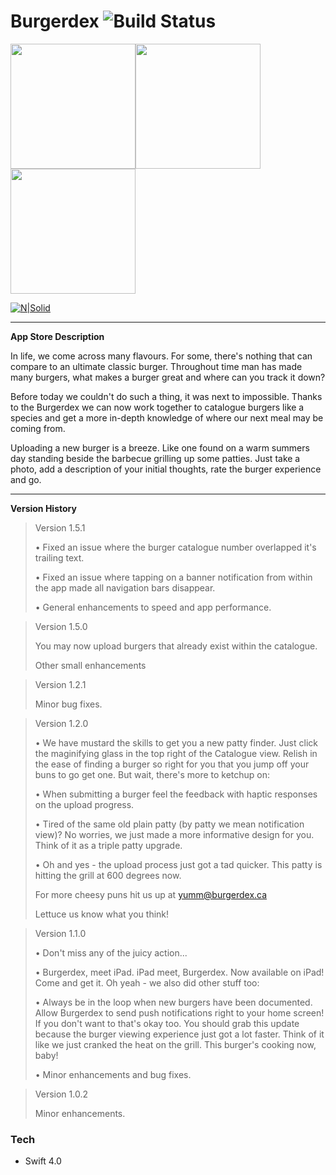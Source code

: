 # Burgerdex ![Build Status](https://travis-ci.org/joemccann/dillinger.svg?branch=master)

<img src="https://www.matthewsullivan.media/assets/images/portfolio/burgerdex/images/01.png" width="200"/><img src="https://www.matthewsullivan.media/assets/images/portfolio/burgerdex/images/02.png" width="200"/><img src="https://www.matthewsullivan.media/assets/images/portfolio/burgerdex/images/03.png" width="200"/>

[![N|Solid](https://static.burgerdex.ca/assets/img/ios_appstore.svg)](https://itunes.apple.com/ca/app/burgerdex/id1372235797?mt=8)

---
**App Store Description**

In life, we come across many flavours. For some, there's nothing that can compare to an ultimate classic burger. Throughout time man has made many burgers, what makes a burger great and where can you track it down?

Before today we couldn't do such a thing, it was next to impossible. Thanks to the Burgerdex we can now work together to catalogue burgers like a species and get a more in-depth knowledge of where our next meal may be coming from.

Uploading a new burger is a breeze. Like one found on a warm summers day standing beside the barbecue grilling up some patties. Just take a photo, add a description of your initial thoughts, rate the burger experience and go.

***
**Version History**
> Version 1.5.1 
>
>  • Fixed an issue where the burger catalogue number overlapped it's trailing text.
>  
>  • Fixed an issue where tapping on a banner notification from within the app made all navigation bars disappear.
>  
> • General enhancements to speed and app performance.

> Version 1.5.0 
> 
>  You may now upload burgers that already exist within the catalogue.
>  
>  Other small enhancements

> Version 1.2.1 
> 
> Minor bug fixes.

> Version 1.2.0 
> 
> • We have mustard the skills to get you a new patty finder. Just click the maginifying glass in the top right of the Catalogue view. Relish in the ease of finding a burger so right for you that you jump off your buns to go get one. But wait, there's more to ketchup on:
> 
> • When submitting a burger feel the feedback with haptic responses on the upload progress.
> 
> • Tired of the same old plain patty (by patty we mean notification view)? No worries, we just made a more informative design for you. Think of it as a triple patty upgrade.
> 
> • Oh and yes - the upload process just got a tad quicker. This patty is hitting the grill at 600 degrees now.
> 
> For more cheesy puns hit us up at yumm@burgerdex.ca
> 
> Lettuce us know what you think!

> Version 1.1.0 
> 
> • Don't miss any of the juicy action...
> 
> • Burgerdex, meet iPad. iPad meet, Burgerdex. Now available on iPad! Come and get it. Oh yeah - we also did other stuff too:
> 
> • Always be in the loop when new burgers have been documented. Allow Burgerdex to send push notifications right to your home screen! If you don't want to that's okay too. You should grab this update because the burger viewing experience just got a lot faster. Think of it like we just cranked the heat on the grill. This burger's cooking now, baby!
> 
> • Minor enhancements and bug fixes.

> Version 1.0.2 
> 
> Minor enhancements.

### Tech
* Swift 4.0


